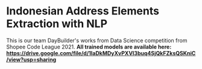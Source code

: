 # Indonesian Address Elements Extraction with NLP
This is our team DayBuilder's works from Data Science competition from Shopee Code League 2021.
**All trained models are available here: https://drive.google.com/file/d/1IaDkMDyXvPXVl3buq4SjQkFZksQSKniC/view?usp=sharing**
